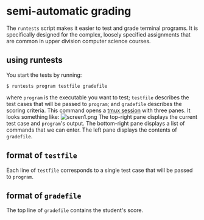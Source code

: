 # semi-automatic grading

The `runtests` script makes it easier to test and grade terminal programs.
It is specifically designed for the complex, loosely specified assignments that are common in upper division computer science courses.

## using runtests

You start the tests by running:
```
$ runtests program testfile gradefile
```
where `program` is the executable you want to test;
`testfile` describes the test cases that will be passed to `program`;
and `gradefile` describes the scoring criteria.
This command opens a [tmux session](http://en.wikipedia.org/wiki/Tmux) with three panes.
It looks something like:
![screen1.png](img/screen1.png)
The top-right pane displays the current test case and `program`'s output.
The bottom-right pane displays a list of commands that we can enter.
The left pane displays the contents of `gradefile`.

## format of `testfile`

Each line of `testfile` corresponds to a single test case that will be passed to `program`.

## format of `gradefile`

The top line of `gradefile` contains the student's score.

<!--
## What runtests does

In the left pane, ``vim`` is open and editing a grade file.
The grade file is always assumed to be in the current directory.
The line numbers are turned on so it's easier to grade the assignment.
All other default ``vim`` settings are preserved.

In the upper-right pane ``shell`` is run inside of ``sh``.
``sh``'s children are checked every time a command is sent to the ``shell`` pane.
If ``sh`` doesn't have any children, ``Control-C`` is sent to the ``shell`` pane to get rid of any lingering text (possibly from user's interference).
Then, ``shell`` is typed and run.
If ``sh`` has no children at this point, you are notified of the failure and sending test cases becomes disabled.

``runtests`` will start focused on the controller in the bottom-right pane.
The controller accepts commands that are interpreted to change the grade file or to run test cases in the ``shell`` pane.

## Usage
All parameters are optional.

* ``shell`` can be any shell (``bin/rshell``, ``sh``, ``bash``, ``ksh``, etc).
It defaults to ``bin/rshell``

* ``testCaseFile`` is the path to the test cases to load at startup.
It is possible to load test using the controller.
Only one file's test cases may be loaded at a time.

## Features
When ``runtests`` is started, three panes are created in the terminal.
On the left, ``vim`` edits the ``grade`` file in the current directory.
In the upper-right, the ``shell`` is started.
On the bottom-right, the runtests controller awaits commands.
The runtests controller is used to interact with the ``vim`` and ``shell`` panes.
If necessary, the other panes can be controlled manually by clicking on them to bring them into focus.


#### Controlling the Shell Pane
* ``n`` or ``next`` goes to the next loaded test case.
* ``p`` or ``previous`` or ``b`` or ``back`` goes to the previous loaded test case.
* ``l`` or ``load`` and then a filename loads a test case file.
The previously loaded test cases are discarded.

  ###### Special Features:
  * If ``shell`` isn't running in the shell pane, it is restarted.
    * this allows for multiple ``exit`` commands in the same test file.
    * the grader is notified when ``shell`` is restarted.
  * If ``shell`` is suspended, the controller will attempt to make it continue.
  For this feature to work properly, ``sh`` must have job control enabled.

#### Controlling the Vim Pane
* ``g`` or ``grade`` followed by ``<line>`` ``<amt>`` puts ``<amt>`` as a grade on ``<line>``. If ``<line>`` isn't a properly-formatted grade line, nothing happens
* ``f`` ``<line>`` puts a full score on ``<line>``. If ``<line>`` isn't a properly-formatted grade line, nothing happens.
* ``zero`` makes all scores ``0``
* ``full`` makes all scores maximum

  ###### Special Features:
  * After every update, the total is adjusted

#### Controlling the Runtests Controller Pane
* ``h`` or ``help`` or ``h?`` or ``?h`` or ``?`` or ``??`` print a small help message.
* ``c`` or ``clear`` clears the controller screen
* ``e`` or ``exit`` or ``q`` or ``quit`` terminate the ``tmux`` session (closes everything)

  ###### Special Features
  * Upon receiving ``SIGINT``, ``SIGQUIT``, ``SIGTERM``, or ``SIGTSTP``, the controller terminates the session
  * The session terminates when ``read`` exits with an error.
    ``read`` will exit with an error value when the user types ``Control+D`` after nothing else when prompted for a command.
  * Focus can be shifted from the controller to either the vim instance or the shell instance for manual manipulation by using the mouse.
  * Pressing enter without entering a command runs the previous command (useful for speeding through test cases)
  * Displays the previous command in the prompt

## Test Case Format
Whatever you type in a test case file (newlines and all) will be sent to the ``shell``.
See the [``exampleFolder/``](./exampleFolder) for example test case files.

## Gradefile Format
The gradefile format is very lenient.
The first line is always the total score (or nothing) out of the total possible points for a given assignment.
After that, anything can go in the file.
The only lines that are parsed for grades follow this format:

``[<value>/<value>]``

Anything can go before the ``[`` and after the ``]``.
Also, any amount of whitespace (excluding newlines) can go before or after the ``<value>``.
``<value>`` is made up of numbers and an optional period, and always starts with a number.

## Walkthrough
This walkthrough will cover the basic features of ``runtests``.

Run ``runtests`` like the following.
```
./runtests bin/rshell exampleFolder/exampleTestCaseFile
```
It should be run in the ``runtests`` folder of the ``gitlearn`` repository.

Start ``runtests``.
You'll notice the grade file is open on the left, an example ``rshell`` is open in the upper-right, and the selected pane is the controller in the bottom-right.
The controller starts by letting you know if your test case file was successfully loaded and printing the commands available to you.

Step through two test cases by pressing ``Enter`` twice.
This takes advantage of previous command repeating feature.
If you don't specify a command to run, the previous controller command is rerun.
Now run the previous test cases by typing ``previous`` and hitting ``Enter``.
Do this three times.
The controller does bounds checking so you don't accidentally run more test cases than the amount that exist.

Step forward four times (``next``).
Space is preserved by the controller, and the text is sent very quickly.

Step through one more case, and...
Oh no!
Our ``bin/rshell`` has finished!
Run the next test case.
The controller realized that our ``shell`` had finished, so it was restarted.
Also, you were notified that the ``shell`` needed to be restarted.

Step through the next case.

This one stops the shell. How is it handled? Try the last case to find out.

The controller attempts to bring the stopped process back using job control.

Trying to run more cases yields an error:
there are no more test cases.

Now it's time to start grading.
First, zero out all of the grades with ``zero`` because no points have been earned yet.
Let's give the student a full grade for the objective on lines 5 and 7:
```
f 5
f 7
```
They receive 4 points for the objective on line 6:
```
g 6 4
```
And 11 points for each of 8 and 9:
```
g 8 11
g 9 11
```

If you wanted to give a full grade to every line in the file, run ``full``.

To stop running ``runtests`` type ``exit`` and hit ``Enter``.
-->
